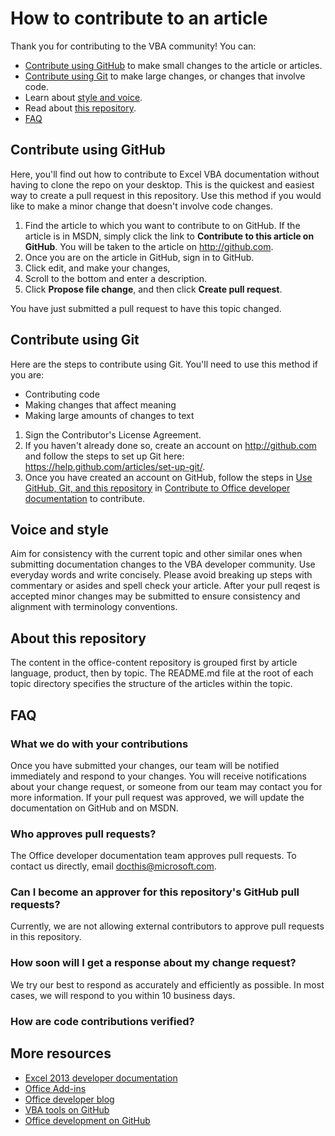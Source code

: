 # How to contribute to an article

Thank you for contributing to the VBA community! You can:

* [Contribute using GitHub](#contribute-using-github) to make small changes to the article or articles.
* [Contribute using Git](#contribute-using-git) to make large changes, or changes that involve code.
* Learn about [style and voice](#voice-and-style).
* Read about [this repository](#about-this-repository).
* [FAQ](#faq)

## Contribute using GitHub

Here, you'll find out how to contribute to Excel VBA documentation without having to clone the repo on your desktop. This is the quickest and easiest way to create a pull request in this repository. Use this method if you would like to make a minor change that doesn't involve code changes. 

1. Find the article to which you want to contribute to on GitHub. If the article is in MSDN, simply click the link to **Contribute to this article on GitHub**. You will be taken to the article on http://github.com.
2. Once you are on the article in GitHub, sign in to GitHub. 
3. Click edit, and make your changes, 
4. Scroll to the bottom and enter a description.
4. Click **Propose file change**, and then click **Create pull request**.

You have just submitted a pull request to have this topic changed. 

## Contribute using Git

Here are the steps to contribute using Git. You'll need to use this method if you are:

* Contributing code
* Making changes that affect meaning
* Making large amounts of changes to text

1. Sign the Contributor's License Agreement.
2. If you haven't already done so, create an account on http://github.com and follow the steps to set up Git here: https://help.github.com/articles/set-up-git/.
3. Once you have created an account on GitHub, follow the steps in [Use GitHub, Git, and this repository](https://github.com/OfficeDev/office-content/blob/master/CONTRIBUTING.md#use-github-git-and-this-repository) in [Contribute to Office developer documentation](https://github.com/OfficeDev/office-content/contribute.md) to contribute.

## Voice and style

Aim for consistency with the current topic and other similar ones when submitting documentation changes to the VBA developer community. Use everyday words and write concisely. Please avoid breaking up steps with commentary or asides and spell check your article. After your pull reqest is accepted minor changes may be submitted to ensure consistency and alignment with terminology conventions.  

## About this repository

The content in the office-content repository is grouped first by article language, product, then by topic. The README.md file at the root of each topic directory specifies the structure of the articles within the topic.

## FAQ

### What we do with your contributions

Once you have submitted your changes, our team will be notified immediately and respond to your changes. You will receive notifications about your change request, or someone from our team may contact you for more information. If your pull request was approved, we will update the documentation on GitHub and on MSDN.

### Who approves pull requests?

The Office developer documentation team approves pull requests. To contact us directly, email docthis@microsoft.com.

### Can I become an approver for this repository's GitHub pull requests?

Currently, we are not allowing external contributors to approve pull requests in this repository.

### How soon will I get a response about my change request?

We try our best to respond as accurately and efficiently as possible. In most cases, we will respond to you within 10 business days.

### How are code contributions verified?


## More resources

* [Excel 2013 developer documentation](https://msdn.microsoft.com/en-us/library/office/fp179694.aspx)
* [Office Add-ins](https://msdn.microsoft.com/en-us/library/office/jj220060.aspx)
* [Office developer blog](https://blogs.office.com/dev/)
* [VBA tools on GitHub](https://github.com/VBA-tools/VBA-Web)
* [Office development on GitHub](https://github.com/OfficeDev/office-content)


